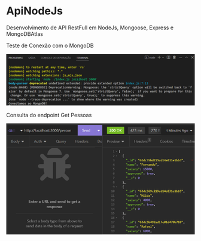 # ApiNodeJs
Desenvolvimento de API RestFull em NodeJs, Mongoose, Express e MongoDBAtlas

Teste de Conexão com o MongoDB

![texto](https://github.com/fernandoAvargas/ApiNodeJs/blob/master/img/ConexaoMongoDB.png)

Consulta do endpoint Get Pessoas

![texto](https://github.com/fernandoAvargas/ApiNodeJs/blob/master/img/TesteGet.png)
